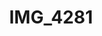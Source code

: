 ---
pid: '144'
layout: photos
title: IMG_4281
filename: IMG_4281.jpg
caption: 
previous_pid: '143'
next_pid: '145'
permalink: "/photos/144.html"
---